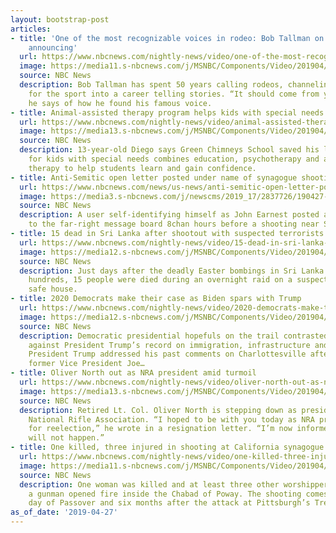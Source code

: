 ```yaml
---
layout: bootstrap-post
articles:
- title: 'One of the most recognizable voices in rodeo: Bob Tallman on 50 years of
    announcing'
  url: https://www.nbcnews.com/nightly-news/video/one-of-the-most-recognizable-voices-in-rodeo-bob-tallman-on-50-years-of-announcing-1510067267686
  image: https://media11.s-nbcnews.com/j/MSNBC/Components/Video/201904/nn_kti_voice_of_the_rodeo_190427_1920x1080.nbcnews-fp-1200-630.jpg
  source: NBC News
  description: Bob Tallman has spent 50 years calling rodeos, channeling his passion
    for the sport into a career telling stories. “It should come from your heart,”
    he says of how he found his famous voice.
- title: Animal-assisted therapy program helps kids with special needs find new hope
  url: https://www.nbcnews.com/nightly-news/video/animal-assisted-therapy-program-helps-kids-with-special-needs-find-new-hope-1510052931628
  image: https://media13.s-nbcnews.com/j/MSNBC/Components/Video/201904/nn_ath_kids_animal_therapy_190427_1920x1080.nbcnews-fp-1200-630.jpg
  source: NBC News
  description: 13-year-old Diego says Green Chimneys School saved his life. The school
    for kids with special needs combines education, psychotherapy and animal-assisted
    therapy to help students learn and gain confidence.
- title: Anti-Semitic open letter posted under name of synagogue shooting suspect
  url: https://www.nbcnews.com/news/us-news/anti-semitic-open-letter-posted-online-under-name-chabad-synagogue-n999211
  image: https://media3.s-nbcnews.com/j/newscms/2019_17/2837726/190427-san-diego-shooting-ew-606p_9ea01121c507a1b71ee41ec648802c30.nbcnews-fp-1200-630.jpg
  source: NBC News
  description: A user self-identifying himself as John Earnest posted an open letter
    to the far-right message board 8chan hours before a shooting near San Diego.
- title: 15 dead in Sri Lanka after shootout with suspected terrorists
  url: https://www.nbcnews.com/nightly-news/video/15-dead-in-sri-lanka-after-shootout-with-suspected-terrorists-1510038595944
  image: https://media12.s-nbcnews.com/j/MSNBC/Components/Video/201904/nn_sha_sri_lanka_attacks_suspect_raids_190427_1920x1080.nbcnews-fp-1200-630.jpg
  source: NBC News
  description: Just days after the deadly Easter bombings in Sri Lanka that killed
    hundreds, 15 people were died during an overnight raid on a suspected militant
    safe house.
- title: 2020 Democrats make their case as Biden spars with Trump
  url: https://www.nbcnews.com/nightly-news/video/2020-democrats-make-their-case-as-biden-spars-with-trump-1510036035936
  image: https://media12.s-nbcnews.com/j/MSNBC/Components/Video/201904/nn_kod_trump_democrats_190427_1920x1080.nbcnews-fp-1200-630.jpg
  source: NBC News
  description: Democratic presidential hopefuls on the trail contrasted their positions
    against President Trump’s record on immigration, infrastructure and economics.
    President Trump addressed his past comments on Charlottesville after remarks from
    former Vice President Joe…
- title: Oliver North out as NRA president amid turmoil
  url: https://www.nbcnews.com/nightly-news/video/oliver-north-out-as-nra-president-amid-turmoil-1510030403841
  image: https://media13.s-nbcnews.com/j/MSNBC/Components/Video/201904/nn_hni_nra_turmoil_190427_1920x1080.nbcnews-fp-1200-630.jpg
  source: NBC News
  description: Retired Lt. Col. Oliver North is stepping down as president of the
    National Rifle Association. “I hoped to be with you today as NRA president endorsed
    for reelection,” he wrote in a resignation letter. “I’m now informed that that
    will not happen.”
- title: One killed, three injured in shooting at California synagogue
  url: https://www.nbcnews.com/nightly-news/video/one-killed-three-injured-in-shooting-at-california-synagogue-1510025795854
  image: https://media11.s-nbcnews.com/j/MSNBC/Components/Video/201904/nn_mhu_san_diego_shooting_190427_1920x1080.nbcnews-fp-1200-630.jpg
  source: NBC News
  description: One woman was killed and at least three other worshippers injured when
    a gunman opened fire inside the Chabad of Poway. The shooting comes on the final
    day of Passover and six months after the attack at Pittsburgh’s Tree of Life Synagogue.
as_of_date: '2019-04-27'
---
```


